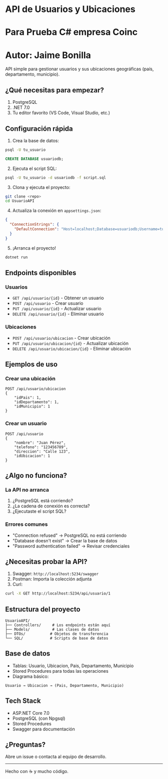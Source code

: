 
# API de Usuarios y Ubicaciones
# Para Prueba C# empresa Coinc
# Autor: Jaime Bonilla

API simple para gestionar usuarios y sus ubicaciones geográficas (país, departamento, municipio).

## ¿Qué necesitas para empezar?

1. PostgreSQL
2. .NET 7.0
3. Tu editor favorito (VS Code, Visual Studio, etc.)

## Configuración rápida

1. Crea la base de datos:
```bash
psql -U tu_usuario
```
```sql
CREATE DATABASE usuariodb;
```

2. Ejecuta el script SQL:
```bash
psql -U tu_usuario -d usuariodb -f script.sql
```

3. Clona y ejecuta el proyecto:
```bash
git clone <repo>
cd UsuarioAPI
```

4. Actualiza la conexión en `appsettings.json`:
```json
{
  "ConnectionStrings": {
    "DefaultConnection": "Host=localhost;Database=usuariodb;Username=tu_usuario;Password=tu_password"
  }
}
```

5. ¡Arranca el proyecto!
```bash
dotnet run
```

## Endpoints disponibles

### Usuarios

- `GET /api/usuario/{id}` - Obtener un usuario
- `POST /api/usuario` - Crear usuario
- `PUT /api/usuario/{id}` - Actualizar usuario
- `DELETE /api/usuario/{id}` - Eliminar usuario

### Ubicaciones

- `POST /api/usuario/ubicacion` - Crear ubicación
- `PUT /api/usuario/ubicacion/{id}` - Actualizar ubicación
- `DELETE /api/usuario/ubicacion/{id}` - Eliminar ubicación

## Ejemplos de uso

### Crear una ubicación
```http
POST /api/usuario/ubicacion
{
    "idPais": 1,
    "idDepartamento": 1,
    "idMunicipio": 1
}
```

### Crear un usuario
```http
POST /api/usuario
{
    "nombre": "Juan Pérez",
    "telefono": "123456789",
    "direccion": "Calle 123",
    "idUbicacion": 1
}
```

## ¿Algo no funciona?

### La API no arranca
1. ¿PostgreSQL está corriendo?
2. ¿La cadena de conexión es correcta?
3. ¿Ejecutaste el script SQL?

### Errores comunes
- "Connection refused" → PostgreSQL no está corriendo
- "Database doesn't exist" → Crear la base de datos
- "Password authentication failed" → Revisar credenciales

## ¿Necesitas probar la API?

1. Swagger: `http://localhost:5234/swagger`
2. Postman: Importa la colección adjunta
3. Curl:
```bash
curl -X GET http://localhost:5234/api/usuario/1
```

## Estructura del proyecto

```
UsuarioAPI/
├── Controllers/     # Los endpoints están aquí
├── Models/          # Las clases de datos
├── DTOs/           # Objetos de transferencia
└── SQL/            # Scripts de base de datos
```

## Base de datos

- Tablas: Usuario, Ubicacion, Pais, Departamento, Municipio
- Stored Procedures para todas las operaciones
- Diagrama básico:
```
Usuario → Ubicacion → (Pais, Departamento, Municipio)
```

## Tech Stack

- ASP.NET Core 7.0
- PostgreSQL (con Npgsql)
- Stored Procedures
- Swagger para documentación

## ¿Preguntas?

Abre un issue o contacta al equipo de desarrollo.

---
Hecho con ☕️ y mucho código.
